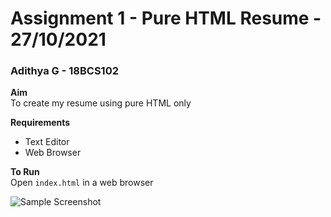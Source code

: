 # Assignment 1 - Pure HTML Resume - 27/10/2021
### Adithya  G - 18BCS102
 
**Aim**<br />
To create my resume using pure HTML only

**Requirements**
* Text Editor
* Web Browser

**To Run**<br />
Open `index.html` in a web browser

![Sample Screenshot](./SampleScreenshot.jpeg)